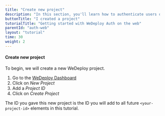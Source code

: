 ```yaml
---
title: "Create new project"
description: "In this section, you'll learn how to authenticate users on the web using the WeDeploy API Client."
buttonTitle: "I created a project"
tutorialTitle: "Getting started with WeDeploy Auth on the web"
parentId: "auth-web"
layout: "tutorial"
time: 30
weight: 2
---
```


#### Create new project

To begin, we will create a new WeDeploy project.

1. Go to the <a href="http://dashboard.wedeploy.com">WeDeploy Dashboard</a>
2. Click on _New Project_
3. Add a _Project ID_
4. Click on _Create Project_

The ID you gave this new project is the ID you will add to all future `<your-project-id>` elements in this tutorial.
